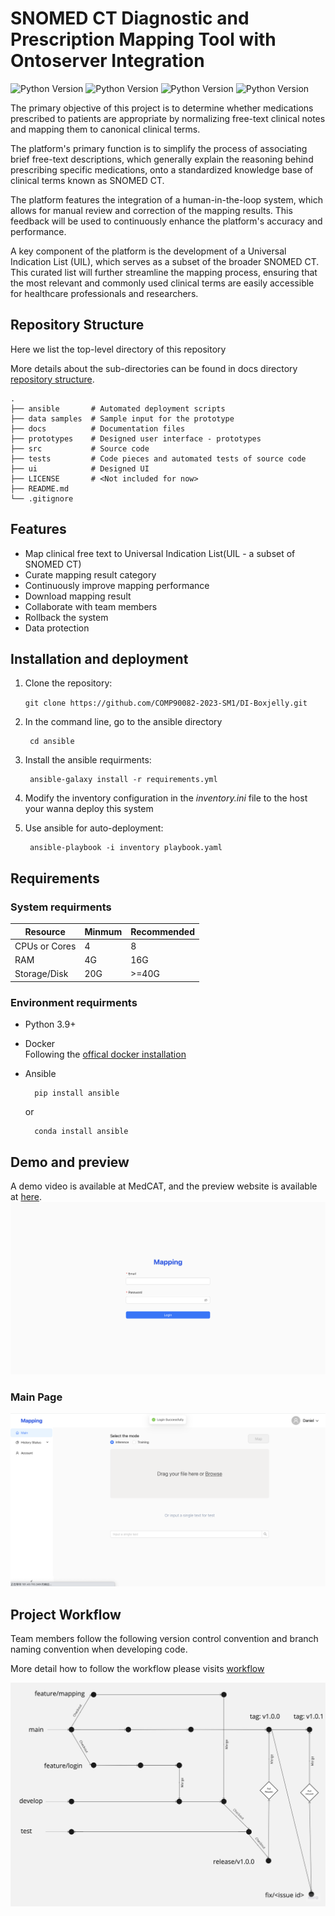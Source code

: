 # SNOMED CT Diagnostic and Prescription Mapping Tool with Ontoserver Integration
<!-- [![Sprint Status](https://img.shields.io/badge/sprint2-dev-orange)](https://your_project_management_tool.com/sprint_details)  -->
<!-- ![Status Status](https://img.shields.io/badge/user_stories-1/8-green) -->
![Python Version](https://img.shields.io/badge/python-v3.9.16%2B-blue)
![Python Version](https://img.shields.io/badge/flask-v2.2.2%2B-red)
![Python Version](https://img.shields.io/badge/react-v18.2.0%2B-red)
![Python Version](https://img.shields.io/badge/release-1.2.0%2B-green)

The primary objective of this project is to determine whether medications prescribed to patients are appropriate by normalizing free-text clinical notes and mapping them to canonical clinical terms.

The platform's primary function is to simplify the process of associating brief free-text descriptions, which generally explain the reasoning behind prescribing specific medications, onto a standardized knowledge base of clinical terms known as SNOMED CT.

The platform features the integration of a human-in-the-loop system, which allows for manual review and correction of the mapping results. This feedback will be used to continuously enhance the platform's accuracy and performance.

A key component of the platform is the development of a Universal Indication List (UIL), which serves as a subset of the broader SNOMED CT. This curated list will further streamline the mapping process, ensuring that the most relevant and commonly used clinical terms are easily accessible for healthcare professionals and researchers.

<!-- ![Code Coverage](https://img.shields.io/badge/coverage-10%-red) -->

<!-- ![License](https://img.shields.io/badge/license-MIT-green) -->

<!-- ![Build Status](https://img.shields.io/badge/build-passing-brightgreen) -->

<!-- ## Table of Contents
- [Background](#background)
- [Repository Structure](#repository-structure)
- [Features](#features)
- [Installation](#installation)
- [Requirements](#requirements)
- [Usage](#usage)
- [Workflow](#workflow)
- [License](#license) -->
 

## Repository Structure

Here we list the top-level directory of this repository

More details about the sub-directories can be found in docs directory [repository structure](./docs/wikis/repo_structure.md).

    .
    ├── ansible       # Automated deployment scripts
    ├── data samples  # Sample input for the prototype 
    ├── docs          # Documentation files  
    ├── prototypes    # Designed user interface - prototypes
    ├── src           # Source code
    ├── tests         # Code pieces and automated tests of source code
    ├── ui            # Designed UI
    ├── LICENSE       # <Not included for now>
    ├── README.md
    └── .gitignore

## Features
* Map clinical free text to Universal Indication List(UIL - a subset of SNOMED CT)
* Curate mapping result category
* Continuously improve mapping performance
* Download mapping result
* Collaborate with team members
* Rollback the system
* Data protection

## Installation and deployment
1. Clone the repository:

    `git clone https://github.com/COMP90082-2023-SM1/DI-Boxjelly.git`

2. In the command line, go to the ansible directory

        cd ansible

3. Install the ansible requirments:

        ansible-galaxy install -r requirements.yml

4. Modify the inventory configuration in the *inventory.ini* file to the host your wanna deploy this system

5. Use ansible for auto-deployment:

        ansible-playbook -i inventory playbook.yaml


## Requirements

### System requirments

| Resource      	| Minmum 	| Recommended 	|
|---------------	|--------	|-------------	|
| CPUs or Cores 	|   4     	|      8      	|
| RAM           	|   4G     	|     16G      	|
| Storage/Disk  	|   20G    	|     >=40G    	|

### Environment requirments
* Python 3.9+
* Docker  
Following the [offical docker installation](https://docs.docker.com/engine/install/ubuntu/)
* Ansible  
        
        pip install ansible  

    or  

        conda install ansible


## Demo and preview
A demo video is available at MedCAT, and the preview website is available at [here](http://101.43.110.249:8000/map/ontoserver/translate?code=Tonsillitis).
[![Watch the video](./docs/images/login.png)](https://www.youtube.com/watch?v=1i55TeItS0Q)


### Main Page
![workflow](./docs/images/main_page.png)


## Project Workflow

Team members follow the following version control convention and branch naming convention when developing code.

More detail how to follow the workflow please visits [workflow](./docs/wikis/workflow.md)


![workflow](./docs/images/workflow.jpg)





